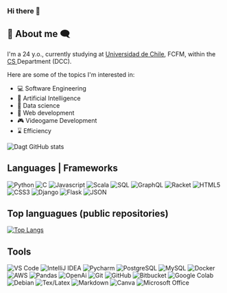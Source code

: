 ### Hi there 👋

## 💬 About me 🗨️

I'm a 24 y.o., currently studying at <a href='https://uchile.cl'>Universidad de Chile</a>, FCFM, within the <a href='https://www.dcc.uchile.cl'> CS </a>Department (DCC).

Here are some of the topics I'm interested in: 
- 💻 Software Engineering 
- 🧠 Artificial Intelligence
- 🔢 Data science
- 📶 Web development
- 🎮 Videogame Development
- ⌛ Efficiency

![Dagt GitHub stats](https://github-readme-stats.vercel.app/api?username=dagt07&hide=issues&hide_rank=true&include_all_commits=false&theme=radical)

## Languages | Frameworks

![Python](https://img.shields.io/badge/Python-14354C?style=for-the-badge&logo=python&logoColor=white)
![C](https://img.shields.io/badge/C-00599C?style=for-the-badge&logo=c&logoColor=white)
![Javascript](https://img.shields.io/badge/JavaScript-323330?style=for-the-badge&logo=javascript&logoColor=F7DF1E)
![Scala](https://img.shields.io/badge/Scala-DC322F?style=for-the-badge&logo=scala&logoColor=white)
![SQL](https://github.com/TheMilanMiracle/TheMilanMiracle/assets/128413050/8697c546-ea82-4b01-8450-8a32ef8064c5)
![GraphQL](https://img.shields.io/badge/-GraphQL-E10098?style=for-the-badge&logo=graphql&logoColor=white)
![Racket](https://img.shields.io/badge/-Racket-9F1D20?style=for-the-badge&logo=racket&logoColor=white")
![HTML5](https://img.shields.io/badge/HTML5-E34F26?style=for-the-badge&logo=html5&logoColor=white)
![CSS3](https://img.shields.io/badge/CSS3-1572B6?style=for-the-badge&logo=css3&logoColor=white)
![Django](https://img.shields.io/badge/Django-092E20?style=for-the-badge&logo=django&logoColor=green)
![Flask](https://img.shields.io/badge/Flask-000000?style=for-the-badge&logo=flask&logoColor=white)
![JSON](https://img.shields.io/badge/json-5E5C5C?style=for-the-badge&logo=json&logoColor=white)


## Top languagues (public repositories)

[![Top Langs](https://github-readme-stats.vercel.app/api/top-langs/?username=dagt07&theme=radical&layout=donut&size_weight=0.5&langs_count=7&hide=jupyter%20notebook,Makefile,Shell,Css,Assembly,GDB)](https://github.com/dagt07/github-readme-stats)

## Tools
![VS Code](https://img.shields.io/badge/VS_Code-0078D4?style=for-the-badge&logo=visual%20studio%20code&logoColor=white)
![IntelliJ IDEA](https://img.shields.io/badge/IntelliJIDEA-000000.svg?style=for-the-badge&logo=intellij-idea&logoColor=white)
![Pycharm](https://img.shields.io/badge/Pycharm-D83B01?style=for-the-badge&logo=pycharm&logoColor=white)
![PostgreSQL](https://img.shields.io/badge/PostgreSQL-316192?style=for-the-badge&logo=postgresql&logoColor=white)
![MySQL](https://img.shields.io/badge/MySQL-316192?style=for-the-badge&logo=mysql&logoColor=white)
![Docker](https://img.shields.io/badge/docker-%230db7ed.svg?style=for-the-badge&logo=docker&logoColor=white)
![AWS](https://img.shields.io/badge/Amazon_AWS-232F3E?style=for-the-badge&logo=amazon-aws&logoColor=white)
![Pandas](https://img.shields.io/badge/pandas-%23150458.svg?style=for-the-badge&logo=pandas&logoColor=white)
![OpenAi](https://img.shields.io/badge/OpenAI-412991.svg?style=for-the-badge&logo=OpenAI&logoColor=white)
![Git](https://img.shields.io/badge/git-%23F05033.svg?style=for-the-badge&logo=git&logoColor=white)
![GitHub](https://img.shields.io/badge/github-%23121011.svg?style=for-the-badge&logo=github&logoColor=white)
![Bitbucket](https://img.shields.io/badge/Bitbucket-0747a6?style=for-the-badge&logo=bitbucket&logoColor=white)
![Google Colab](https://img.shields.io/badge/Colab-F9AB00?style=for-the-badge&logo=googlecolab&color=525252)
![Debian](https://img.shields.io/badge/Debian-A81D33?style=for-the-badge&logo=debian&logoColor=white)
![Tex/Latex](https://img.shields.io/badge/LaTeX-47A141?style=for-the-badge&logo=LaTeX&logoColor=white)
![Markdown](https://img.shields.io/badge/Markdown-000000?style=for-the-badge&logo=markdown&logoColor=white)
![Canva](https://img.shields.io/badge/Canva-%2300C4CC.svg?style=for-the-badge&logo=Canva&logoColor=white)
![Microsoft Office](https://img.shields.io/badge/Microsoft_Office-D83B01?style=for-the-badge&logo=microsoft-office&logoColor=white)


